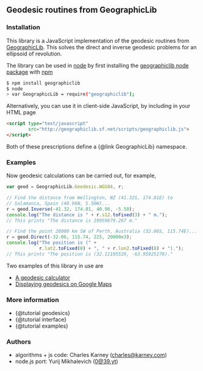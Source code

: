 ## Geodesic routines from GeographicLib

### Installation

This library is a JavaScript implementation of the geodesic routines
from [GeographicLib](http://geographiclib.sf.net).  This solves the
direct and inverse geodesic problems for an ellipsoid of revolution.

The library can be used in [node](https://nodejs.org) by first
installing the
[geographiclib node package](https://www.npmjs.com/package/geographiclib)
with [npm](https://www.npmjs.com)
```bash
$ npm install geographiclib
$ node
> var GeographicLib = require("geographiclib");
```
Alternatively, you can use it in client-side JavaScript, by including in
your HTML page
```html
<script type="text/javascript"
        src="http://geographiclib.sf.net/scripts/geographiclib.js">
</script>
```
Both of these prescriptions define a {@link GeographicLib} namespace.

### Examples

Now geodesic calculations can be carried out, for example,
```javascript
var geod = GeographicLib.Geodesic.WGS84, r;

// Find the distance from Wellington, NZ (41.32S, 174.81E) to
// Salamanca, Spain (40.96N, 5.50W)...
r = geod.Inverse(-41.32, 174.81, 40.96, -5.50);
console.log("The distance is " + r.s12.toFixed(3) + " m.");
// This prints "The distance is 19959679.267 m."

// Find the point 20000 km SW of Perth, Australia (32.06S, 115.74E)...
r = geod.Direct(-32.06, 115.74, 225, 20000e3);
console.log("The position is (" +
            r.lat2.toFixed(8) + ", " + r.lon2.toFixed(8) + ").");
// This prints "The position is (32.11195529, -63.95925278)."
```
Two examples of this library in use are
* [A geodesic calculator](http://geographiclib.sf.net/scripts/geod-calc.html)
* [Displaying geodesics on Google
  Maps](http://geographiclib.sf.net/scripts/geod-google.html)

### More information
* {@tutorial geodesics}
* {@tutorial interface}
* {@tutorial examples}

### Authors

* algorithms + js code: Charles Karney (charles@karney.com)
* node.js port: Yurij Mikhalevich (0@39.yt)
